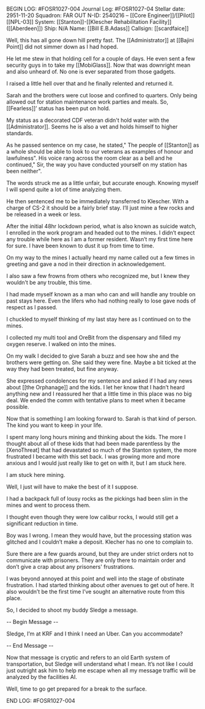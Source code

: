BEGIN LOG: #FOSR1027-004
Journal Log: #FOSR1027-04
Stellar date: 2951-11-20
Squadron: FAR OUT
N-ID: 2540216 – [[Core Engineer]]/[[Pilot]] [[NPL-03]]
System: [[Stanton]]-[[Klescher Rehabilitation Facility]] ([[Aberdeen]])
Ship: N/A
Name: [[Bill E.B.Adass]]
Callsign: [[scardfaice]]

  

Well, this has all gone down hill pretty fast. The [[Administrator]] at [[Bajini Point]] did not simmer down as I had hoped.

He let me stew in that holding cell for a couple of days. He even sent a few security guys in to take my [[MobiGlass]]. Now that was downright mean and also unheard of. No one is ever separated from those gadgets.

I raised a little hell over that and he finally relented and returned it.

Sarah and the brothers were cut loose and confined to quarters. Only being allowed out for station maintenance work parties and meals. So, [[Fearless]]’ status has been put on hold.

My status as a decorated CDF veteran didn't hold water with the [[Administrator]]. Seems he is also a vet and holds himself to higher standards.

As he passed sentence on my case, he stated," The people of [[Stanton]] as a whole should be able to look to our veterans as examples of honour and lawfulness". His voice rang across the room clear as a bell and he continued," Sir, the way you have conducted yourself on my station has been neither".

The words struck me as a little unfair, but accurate enough. Knowing myself I will spend quite a lot of time analyzing them.

He then sentenced me to be immediately transferred to Klescher. With a charge of CS-2 it should be a fairly brief stay. I’ll just mine a few rocks and be released in a week or less.

After the initial 48hr lockdown period, what is also known as suicide watch, I enrolled in the work program and headed out to the mines. I didn’t expect any trouble while here as I am a former resident. Wasn’t my first time here for sure. I have been known to dust it up from time to time.

On my way to the mines I actually heard my name called out a few times in greeting and gave a nod in their direction in acknowledgement.

I also saw a few frowns from others who recognized me, but I knew they wouldn’t be any trouble, this time.

I had made myself known as a man who can and will handle any trouble on past stays here. Even the lifers who had nothing really to lose gave nods of respect as I passed.

I chuckled to myself thinking of my last stay here as I continued on to the mines.

I collected my multi tool and OreBit from the dispensary and filled my oxygen reserve. I walked on into the mines.

On my walk I decided to give Sarah a buzz and see how she and the brothers were getting on. She said they were fine. Maybe a bit ticked at the way they had been treated, but fine anyway.

She expressed condolences for my sentence and asked if I had any news about [[the Orphanage]] and the kids. I let her know that I hadn’t heard anything new and I reassured her that a little time in this place was no big deal. We ended the comm with tentative plans to meet when it became possible.

Now that is something I am looking forward to. Sarah is that kind of person. The kind you want to keep in your life.

I spent many long hours mining and thinking about the kids. The more I thought about all of these kids that had been made parentless by the [XenoThreat] that had devastated so much of the Stanton system, the more frustrated I became with this set back. I was growing more and more anxious and I would just really like to get on with it, but I am stuck here.

I am stuck here mining.

Well, I just will have to make the best of it I suppose.

I had a backpack full of lousy rocks as the pickings had been slim in the mines and went to process them.

I thought even though they were low calibur rocks, I would still get a significant reduction in time.

Boy was I wrong. I mean they would have, but the processing station was glitched and I couldn’t make a deposit. Klecher has no one to complain to.

Sure there are a few guards around, but they are under strict orders not to communicate with prisoners. They are only there to maintain order and don’t give a crap about any prisoners' frustrations.

I was beyond annoyed at this point and well into the stage of obstinate frustration. I had started thinking about other avenues to get out of here. It also wouldn’t be the first time I’ve sought an alternative route from this place.

So, I decided to shoot my buddy Sledge a message.

  

-- Begin Message --   

Sledge, I’m at KRF and I think I need an Uber. Can you accommodate?  

-- End Message --

  

Now that message is cryptic and refers to an old Earth system of transportation, but Sledge will understand what I mean. It’s not like I could just outright ask him to help me escape when all my message traffic will be analyzed by the facilities AI.

Well, time to go get prepared for a break to the surface.

  

END LOG: #FOSR1027-004